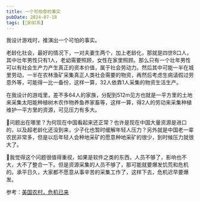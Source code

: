 ```yaml
---
title: 一个可怕😨的事实
pubDate: 2024-07-18
tags: [🌈彩虹系]
---
```


我设计游戏时，推演出一个可怕的事实。

老龄化社会，最好的情况下，一对夫妻生两个，加上老龄化，那就是四世8口人，其中壮年男性只有1人，老幼需要照顾，女性在家里照顾。那么只有一个壮年男性可以有社会生产力产生真正的资本价值，属于社会劳动力。然后其中可能一半在城里劳动，一半在农林渔矿采集真正人类社会需要的物资，再然后考虑生病请假过劳意外等，可能得一比一备份，这样一算，32人依靠1人采集的物资生活生产。

在我设计的游戏里，差不多64人的家族，分配到512m见方也就是一平方里的土地来采集太阳能种植树木农作物养鱼养家畜等，这样一算，得2人的劳动来采集种植维护一平方里的资源，可见压力有多大。

🤔问题出在哪里？为何现在中国看起来还正常？也许是现在中国大量资源是进口的，以及超老龄化还没到来，少子化也暂时缓解年轻人压力？另外就是中国老一辈农民非常多，但是以后年轻人会种地采矿的愿意种地采矿的很少，到时候压力就很大了。

🤔我觉得这个问题很值得重视，如果是软件之类的东西，人员不够了，影响也不大，大不了整合一下。但是资源采集的人员不够了，那可能就要爆发饥荒和危机的。承平日久，大家都不愿意从事辛苦的采集工作了，这样下去，危机迟早要爆发。

参考：[美国农村，危机已来](https://mp.weixin.qq.com/s/LUx_gz-TifISIAP0nx1sCA)
